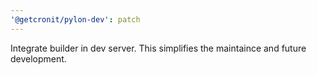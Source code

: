 ```yaml
---
'@getcronit/pylon-dev': patch
---
```


Integrate builder in dev server.
This simplifies the maintaince and future development.
